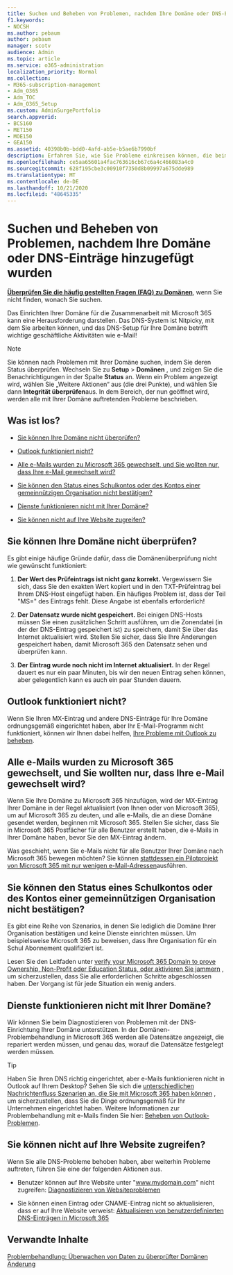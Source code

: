 ```yaml
---
title: Suchen und Beheben von Problemen, nachdem Ihre Domäne oder DNS-Einträge hinzugefügt wurden
f1.keywords:
- NOCSH
ms.author: pebaum
author: pebaum
manager: scotv
audience: Admin
ms.topic: article
ms.service: o365-administration
localization_priority: Normal
ms.collection:
- M365-subscription-management
- Adm_O365
- Adm_TOC
- Adm_O365_Setup
ms.custom: AdminSurgePortfolio
search.appverid:
- BCS160
- MET150
- MOE150
- GEA150
ms.assetid: 40398b0b-bdd0-4afd-ab5e-b5ae6b7990bf
description: Erfahren Sie, wie Sie Probleme einkreisen können, die beim Einrichten einer benutzerdefinierten Domäne auftreten. Stellen Sie zunächst sicher, dass die DNS-Einträge ordnungsgemäß eingerichtet sind.
ms.openlocfilehash: ce5aa65601a4fac763616cb67c6a4c466083a4c0
ms.sourcegitcommit: 628f195cbe3c00910f7350d8b09997a675dde989
ms.translationtype: MT
ms.contentlocale: de-DE
ms.lasthandoff: 10/21/2020
ms.locfileid: "48645335"
---
```

# <a name="find-and-fix-issues-after-adding-your-domain-or-dns-records"></a>Suchen und Beheben von Problemen, nachdem Ihre Domäne oder DNS-Einträge hinzugefügt wurden

 **[Überprüfen Sie die häufig gestellten Fragen (FAQ) zu Domänen](../setup/domains-faq.md)**, wenn Sie nicht finden, wonach Sie suchen. 
  
Das Einrichten Ihrer Domäne für die Zusammenarbeit mit Microsoft 365 kann eine Herausforderung darstellen. Das DNS-System ist Nitpicky, mit dem Sie arbeiten können, und das DNS-Setup für Ihre Domäne betrifft wichtige geschäftliche Aktivitäten wie e-Mail!

> [!NOTE]
> Sie können nach Problemen mit Ihrer Domäne suchen, indem Sie deren Status überprüfen. Wechseln Sie zu **Setup**  >  **Domänen** , und zeigen Sie die Benachrichtigungen in der Spalte **Status** an. Wenn ein Problem angezeigt wird, wählen Sie „Weitere Aktionen“ aus (die drei Punkte), und wählen Sie dann **Integrität überprüfen**aus. In dem Bereich, der nun geöffnet wird, werden alle mit Ihrer Domäne auftretenden Probleme beschrieben.
  
## <a name="whats-going-on"></a>Was ist los?

- [Sie können Ihre Domäne nicht überprüfen?](#cant-verify-your-domain)
    
- [Outlook funktioniert nicht?](#outlook-isnt-working)
    
- [Alle e-Mails wurden zu Microsoft 365 gewechselt, und Sie wollten nur, dass Ihre e-Mail gewechselt wird?](#everyones-email-got-switched-to-microsoft-365-and-you-only-wanted-your-email-to-switch)

- [Sie können den Status eines Schulkontos oder des Kontos einer gemeinnützigen Organisation nicht bestätigen?](#cant-confirm-non-profit-or-school-account-status)

- [Dienste funktionieren nicht mit Ihrer Domäne?](#services-not-working-with-your-domain)
    
- [Sie können nicht auf Ihre Website zugreifen?](#accessing-your-website-isnt-working)

## <a name="cant-verify-your-domain"></a>Sie können Ihre Domäne nicht überprüfen?
<a name="BKMK_verify"> </a>

Es gibt einige häufige Gründe dafür, dass die Domänenüberprüfung nicht wie gewünscht funktioniert:
  
1. **Der Wert des Prüfeintrags ist nicht ganz korrekt.** Vergewissern Sie sich, dass Sie den exakten Wert kopiert und in den TXT-Prüfeintrag bei Ihrem DNS-Host eingefügt haben. Ein häufiges Problem ist, dass der Teil "MS=" des Eintrags fehlt. Diese Angabe ist ebenfalls erforderlich! 
    
2. **Der Datensatz wurde nicht gespeichert.** Bei einigen DNS-Hosts müssen Sie einen zusätzlichen Schritt ausführen, um die Zonendatei (in der der DNS-Eintrag gespeichert ist) zu speichern, damit Sie über das Internet aktualisiert wird. Stellen Sie sicher, dass Sie Ihre Änderungen gespeichert haben, damit Microsoft 365 den Datensatz sehen und überprüfen kann. 
    
3. **Der Eintrag wurde noch nicht im Internet aktualisiert.** In der Regel dauert es nur ein paar Minuten, bis wir den neuen Eintrag sehen können, aber gelegentlich kann es auch ein paar Stunden dauern. 
    
## <a name="outlook-isnt-working"></a>Outlook funktioniert nicht?
<a name="BKMK_OutlookBroken"> </a>

Wenn Sie Ihren MX-Eintrag und andere DNS-Einträge für Ihre Domäne ordnungsgemäß eingerichtet haben, aber Ihr E-Mail-Programm nicht funktioniert, können wir Ihnen dabei helfen, [Ihre Probleme mit Outlook zu beheben](https://docs.microsoft.com/exchange/troubleshoot/outlook-connectivity/outlook-connection-issues).
  
## <a name="everyones-email-got-switched-to-microsoft-365-and-you-only-wanted-your-email-to-switch"></a>Alle e-Mails wurden zu Microsoft 365 gewechselt, und Sie wollten nur, dass Ihre e-Mail gewechselt wird?
<a name="BKMK_EmailSwitched"> </a>

Wenn Sie Ihre Domäne zu Microsoft 365 hinzufügen, wird der MX-Eintrag Ihrer Domäne in der Regel aktualisiert (von Ihnen oder von Microsoft 365), um auf Microsoft 365 zu deuten, und alle e-Mails, die an diese Domäne gesendet werden, beginnen mit Microsoft 365. Stellen Sie sicher, dass Sie in Microsoft 365 Postfächer für alle Benutzer erstellt haben, die e-Mails in Ihrer Domäne haben, bevor Sie den MX-Eintrag ändern.
  
Was geschieht, wenn Sie e-Mails nicht für alle Benutzer Ihrer Domäne nach Microsoft 365 bewegen möchten? Sie können [stattdessen ein Pilotprojekt von Microsoft 365 mit nur wenigen e-Mail-Adressen](https://docs.microsoft.com/microsoft-365/admin/setup/domains-faq)ausführen.
  
## <a name="cant-confirm-non-profit-or-school-account-status"></a>Sie können den Status eines Schulkontos oder des Kontos einer gemeinnützigen Organisation nicht bestätigen?
<a name="BKMK_validateAcct"> </a>

Es gibt eine Reihe von Szenarios, in denen Sie lediglich die Domäne Ihrer Organisation bestätigen und keine Dienste einrichten müssen. Um beispielsweise Microsoft 365 zu beweisen, dass Ihre Organisation für ein Schul Abonnement qualifiziert ist.
  
Lesen Sie den Leitfaden unter [verify your Microsoft 365 Domain to prove Ownership, Non-Profit oder Education Status, oder aktivieren Sie jammern](https://docs.microsoft.com/microsoft-365/admin/setup/domains-faq) , um sicherzustellen, dass Sie alle erforderlichen Schritte abgeschlossen haben. Der Vorgang ist für jede Situation ein wenig anders. 
  
## <a name="services-not-working-with-your-domain"></a>Dienste funktionieren nicht mit Ihrer Domäne?
<a name="BKMK_Test"> </a>

Wir können Sie beim Diagnostizieren von Problemen mit der DNS-Einrichtung Ihrer Domäne unterstützen. In der Domänen-Problembehandlung in Microsoft 365 werden alle Datensätze angezeigt, die repariert werden müssen, und genau das, worauf die Datensätze festgelegt werden müssen. 

> [!TIP]
> Haben Sie Ihren DNS richtig eingerichtet, aber e-Mails funktionieren nicht in Outlook auf Ihrem Desktop? Sehen Sie sich die [unterschiedlichen Nachrichtenfluss Szenarien an, die Sie mit Microsoft 365 haben können](https://docs.microsoft.com/exchange/mail-flow-best-practices/mail-flow-best-practices) , um sicherzustellen, dass Sie die Dinge ordnungsgemäß für Ihr Unternehmen eingerichtet haben. Weitere Informationen zur Problembehandlung mit e-Mails finden Sie hier: [Beheben von Outlook-Problemen](https://docs.microsoft.com/exchange/troubleshoot/outlook-connectivity/outlook-connection-issues). 
  
## <a name="accessing-your-website-isnt-working"></a>Sie können nicht auf Ihre Website zugreifen?
<a name="BKMK_Website"> </a>

Wenn Sie alle DNS-Probleme behoben haben, aber weiterhin Probleme auftreten, führen Sie eine der folgenden Aktionen aus.
  
- Benutzer können auf Ihre Website unter "www.mydomain.com" nicht zugreifen: [Diagnostizieren von Websiteproblemen](https://docs.microsoft.com/microsoft-365/admin/setup/add-domain)
    
- Sie können einen Eintrag oder CNAME-Eintrag nicht so aktualisieren, dass er auf Ihre Website verweist: [Aktualisieren von benutzerdefinierten DNS-Einträgen in Microsoft 365](../dns/add-or-edit-custom-dns-records.md)

## <a name="related-content"></a>Verwandte Inhalte

[Problembehandlung: Überwachen von Daten zu überprüfter Domänen Änderung](https://docs.microsoft.com/azure/active-directory/reports-monitoring/troubleshoot-audit-data-verified-domain)

    
